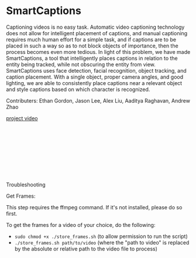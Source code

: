 # SmartCaptions
Captioning videos is no easy task. Automatic video captioning technology does not allow for intelligent placement of captions, and manual captioning requires much human effort for a simple task, and if captions are to be placed in such a way so as to not block objects of importance, then the process becomes even more tedious. In light of this problem, we have made SmartCaptions, a tool that intelligently places captions in relation to the entity being tracked, while not obscuring the entity from view. SmartCaptions uses face detection, facial recognition, object tracking, and caption placement. With a single object, proper camera angles, and good lighting, we are able to consistently place captions near a relevant object and style captions based on which character is recognized.

Contributers: Ethan Gordon, Jason Lee, Alex Liu, Aaditya Raghavan, Andrew Zhao

[project video](https://youtu.be/yWbuJBaxGW4)

<br/>
<br/>
<br/>
<br/>
<br/>
<br/>
<br/>
<br/>

Troubleshooting

Get Frames:

This step requires the ffmpeg command. If it's not installed, please do so first.

To get the frames for a video of your choice, do the following:

- `sudo chmod +x ./store_frames.sh` (to allow permission to run the script)
- `./store_frames.sh path/to/video` (where the "path to video" is replaced by the absolute or relative path to the video file to process)
